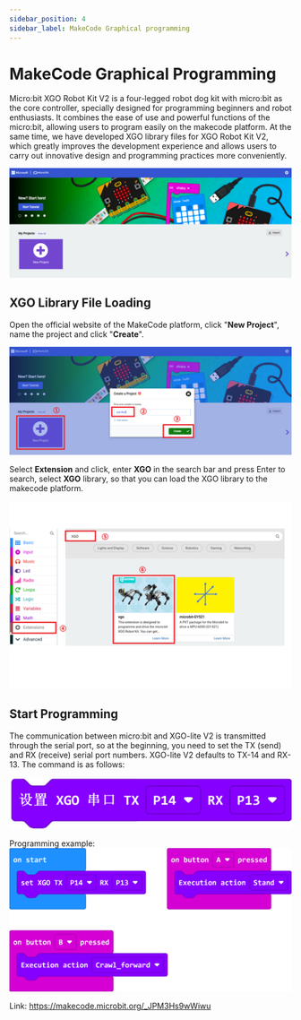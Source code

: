 ```yaml
---
sidebar_position: 4
sidebar_label: MakeCode Graphical programming
---
```


# MakeCode Graphical Programming

Micro:bit XGO Robot Kit V2 is a four-legged robot dog kit with micro:bit as the core controller, specially designed for programming beginners and robot enthusiasts. It combines the ease of use and powerful functions of the micro:bit, allowing users to program easily on the makecode platform. At the same time, we have developed XGO library files for XGO Robot Kit V2, which greatly improves the development experience and allows users to carry out innovative design and programming practices more conveniently.

![](./../images/microbit-xgo-lite-v2-makecode-01.png)

## XGO Library File Loading

Open the official website of the MakeCode platform, click "**New Project**", name the project and click "**Create**".

![](./../images/microbit-xgo-lite-v2-makecode-02.png)



Select **Extension** and click, enter **XGO** in the search bar and press Enter to search, select **XGO** library, so that you can load the XGO library to the makecode platform.

![](./../images/microbit-xgo-lite-v2-makecode-03.png)



## Start Programming

The communication between micro:bit and XGO-lite V2 is transmitted through the serial port, so at the beginning, you need to set the TX (send) and RX (receive) serial port numbers. XGO-lite V2 defaults to TX-14 and RX-13. The command is as follows:

![](./../images/microbit-xgo-lite-v2-makecode-04.png)

Programming example:![](./../images/microbit-xgo-lite-v2-makecode-05.png)

Link: https://makecode.microbit.org/_JPM3Hs9wWiwu
